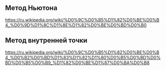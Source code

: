 
## Метод Ньютона
https://ru.wikipedia.org/wiki/%D0%9C%D0%B5%D1%82%D0%BE%D0%B4_%D0%9D%D1%8C%D1%8E%D1%82%D0%BE%D0%BD%D0%B0

## Метод внутренней точки
https://ru.wikipedia.org/wiki/%D0%9C%D0%B5%D1%82%D0%BE%D0%B4_%D0%B2%D0%BD%D1%83%D1%82%D1%80%D0%B5%D0%BD%D0%BD%D0%B5%D0%B9_%D1%82%D0%BE%D1%87%D0%BA%D0%B8
